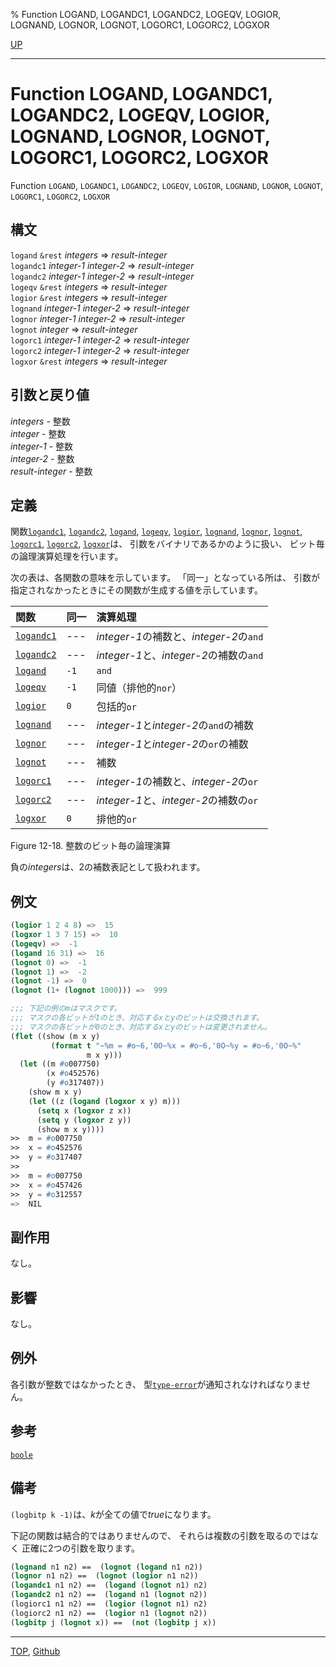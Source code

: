 % Function LOGAND, LOGANDC1, LOGANDC2, LOGEQV, LOGIOR, LOGNAND, LOGNOR, LOGNOT, LOGORC1, LOGORC2, LOGXOR

[UP](12.2.html)  

---

# Function **LOGAND, LOGANDC1, LOGANDC2, LOGEQV, LOGIOR, LOGNAND, LOGNOR, LOGNOT, LOGORC1, LOGORC2, LOGXOR**


Function `LOGAND`, `LOGANDC1`, `LOGANDC2`, `LOGEQV`,
`LOGIOR`, `LOGNAND`, `LOGNOR`, `LOGNOT`,
`LOGORC1`, `LOGORC2`, `LOGXOR`


## 構文

`logand` `&rest` *integers* => *result-integer*  
`logandc1` *integer-1* *integer-2* => *result-integer*  
`logandc2` *integer-1* *integer-2* => *result-integer*  
`logeqv` `&rest` *integers* => *result-integer*  
`logior` `&rest` *integers* => *result-integer*  
`lognand` *integer-1* *integer-2* => *result-integer*  
`lognor` *integer-1* *integer-2* => *result-integer*  
`lognot` *integer* => *result-integer*  
`logorc1` *integer-1* *integer-2* => *result-integer*  
`logorc2` *integer-1* *integer-2* => *result-integer*  
`logxor` `&rest` *integers* => *result-integer*


## 引数と戻り値

*integers* - 整数  
*integer* - 整数  
*integer-1* - 整数  
*integer-2* - 整数  
*result-integer* - 整数


## 定義

関数[`logandc1`](12.2.logand.html), [`logandc2`](12.2.logand.html), [`logand`](12.2.logand.html), [`logeqv`](12.2.logand.html),
[`logior`](12.2.logand.html), [`lognand`](12.2.logand.html), [`lognor`](12.2.logand.html), [`lognot`](12.2.logand.html),
[`logorc1`](12.2.logand.html), [`logorc2`](12.2.logand.html), [`logxor`](12.2.logand.html)は、
引数をバイナリであるかのように扱い、
ビット毎の論理演算処理を行います。

次の表は、各関数の意味を示しています。
「同一」となっている所は、
引数が指定されなかったときにその関数が生成する値を示しています。

|関数            |同一 |演算処理                                 |
|:---------------|:----|:----------------------------------------|
|[`logandc1`](12.2.logand.html) |---  |*integer-1*の補数と、*integer-2*の`and`  |
|[`logandc2`](12.2.logand.html) |---  |*integer-1*と、*integer-2*の補数の`and`  |
|[`logand`](12.2.logand.html)   |`-1` |`and`                                    |
|[`logeqv`](12.2.logand.html)   |`-1` |同値（排他的`nor`）                      |
|[`logior`](12.2.logand.html)   |`0`  |包括的`or`                               |
|[`lognand`](12.2.logand.html)  |---  |*integer-1*と*integer-2*の`and`の補数    |
|[`lognor`](12.2.logand.html)   |---  |*integer-1*と*integer-2*の`or`の補数     |
|[`lognot`](12.2.logand.html)   |---  |補数                                     |
|[`logorc1`](12.2.logand.html)  |---  |*integer-1*の補数と、*integer-2*の`or`   |
|[`logorc2`](12.2.logand.html)  |---  |*integer-1*と、*integer-2*の補数の`or`   |
|[`logxor`](12.2.logand.html)   |`0`  |排他的`or`                               |

Figure 12-18. 整数のビット毎の論理演算

負の*integers*は、2の補数表記として扱われます。


## 例文

```lisp
(logior 1 2 4 8) =>  15
(logxor 1 3 7 15) =>  10
(logeqv) =>  -1
(logand 16 31) =>  16
(lognot 0) =>  -1
(lognot 1) =>  -2
(lognot -1) =>  0
(lognot (1+ (lognot 1000))) =>  999

;;; 下記の例のmはマスクです。
;;; マスクの各ビットが1のとき、対応するxとyのビットは交換されます。
;;; マスクの各ビットが0のとき、対応するxとyのビットは変更されません。
(flet ((show (m x y)
         (format t "~%m = #o~6,'0O~%x = #o~6,'0O~%y = #o~6,'0O~%"
                 m x y)))
  (let ((m #o007750)
        (x #o452576)
        (y #o317407))
    (show m x y)
    (let ((z (logand (logxor x y) m)))
      (setq x (logxor z x))
      (setq y (logxor z y))
      (show m x y))))
>>  m = #o007750
>>  x = #o452576
>>  y = #o317407
>>  
>>  m = #o007750
>>  x = #o457426
>>  y = #o312557
=>  NIL
```


## 副作用

なし。


## 影響

なし。


## 例外

各引数が整数ではなかったとき、
型[`type-error`](4.4.type-error.html)が通知されなければなりません。


## 参考

[`boole`](12.2.boole.html)


## 備考

`(logbitp k -1)`は、*k*が全ての値で*true*になります。

下記の関数は結合的ではありませんので、
それらは複数の引数を取るのではなく
正確に2つの引数を取ります。

```lisp
(lognand n1 n2) ==  (lognot (logand n1 n2))
(lognor n1 n2) ==  (lognot (logior n1 n2))
(logandc1 n1 n2) ==  (logand (lognot n1) n2)
(logandc2 n1 n2) ==  (logand n1 (lognot n2))
(logiorc1 n1 n2) ==  (logior (lognot n1) n2)
(logiorc2 n1 n2) ==  (logior n1 (lognot n2))
(logbitp j (lognot x)) ==  (not (logbitp j x))
```


---
[TOP](index.html),  [Github](https://github.com/nptcl/npt-japanese)

